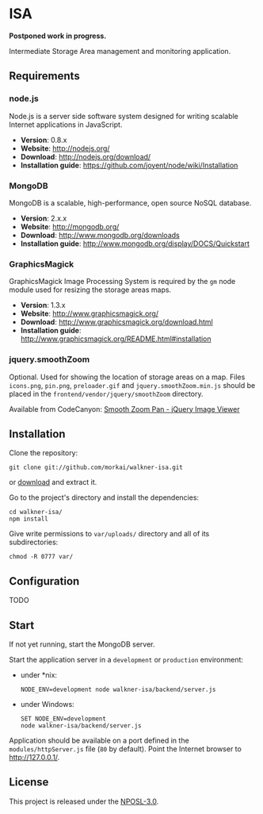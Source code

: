 # ISA

__Postponed work in progress.__

Intermediate Storage Area management and monitoring application.

## Requirements

### node.js

Node.js is a server side software system designed for writing scalable
Internet applications in JavaScript.

  * __Version__: 0.8.x
  * __Website__: http://nodejs.org/
  * __Download__: http://nodejs.org/download/
  * __Installation guide__: https://github.com/joyent/node/wiki/Installation

### MongoDB

MongoDB is a scalable, high-performance, open source NoSQL database.

  * __Version__: 2.x.x
  * __Website__: http://mongodb.org/
  * __Download__: http://www.mongodb.org/downloads
  * __Installation guide__: http://www.mongodb.org/display/DOCS/Quickstart

### GraphicsMagick

GraphicsMagick Image Processing System is required by the `gm` node module used for resizing
the storage areas maps.

  * __Version__: 1.3.x
  * __Website__: http://www.graphicsmagick.org/
  * __Download__: http://www.graphicsmagick.org/download.html
  * __Installation guide__: http://www.graphicsmagick.org/README.html#installation

### jquery.smoothZoom

Optional. Used for showing the location of storage areas on a map.
Files `icons.png`, `pin.png`, `preloader.gif` and `jquery.smoothZoom.min.js`
should be placed in the `frontend/vendor/jquery/smoothZoom` directory.

Available from CodeCanyon:
[Smooth Zoom Pan - jQuery Image Viewer](http://codecanyon.net/item/smooth-zoom-pan-jquery-image-viewer/511142)

## Installation

Clone the repository:

```
git clone git://github.com/morkai/walkner-isa.git
```

or [download](https://github.com/morkai/walkner-isa/zipball/master)
and extract it.

Go to the project's directory and install the dependencies:

```
cd walkner-isa/
npm install
```

Give write permissions to `var/uploads/` directory and all of its subdirectories:

```
chmod -R 0777 var/
```

## Configuration

TODO

## Start

If not yet running, start the MongoDB server.

Start the application server in a `development` or `production` environment:

  * under *nix:

    ```
    NODE_ENV=development node walkner-isa/backend/server.js
    ```

  * under Windows:

    ```
    SET NODE_ENV=development
    node walkner-isa/backend/server.js
    ```

Application should be available on a port defined in the `modules/httpServer.js` file
(`80` by default). Point the Internet browser to http://127.0.0.1/.

## License

This project is released under the
[NPOSL-3.0](https://raw.github.com/morkai/walkner-isa/master/license.md).
